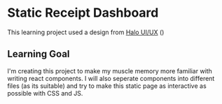 # Static Receipt Dashboard

This learning project used a design from <a href="https://dribbble.com/haloweb" target="_blank">Halo UI/UX</a> (<a href="https://dribbble.com/shots/18028532-Admin-dashboard-analytics-UX" target="_blank"></a>)

## Learning Goal

I'm creating this project to make my muscle memory more familiar with writing react components. I will also seperate components into different files (as its suitable) and try to make this static page as interactive as possible with CSS and JS.
